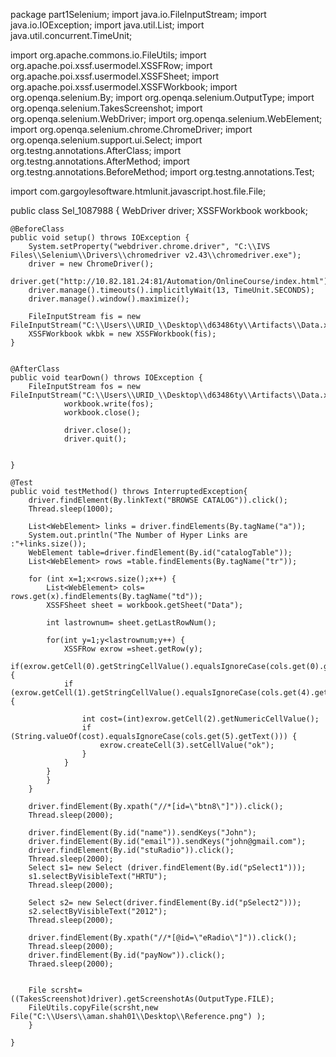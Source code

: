 package part1Selenium;
import java.io.FileInputStream;
import java.io.IOException;
import java.util.List;
import java.util.concurrent.TimeUnit;

import org.apache.commons.io.FileUtils;
import org.apache.poi.xssf.usermodel.XSSFRow;
import org.apache.poi.xssf.usermodel.XSSFSheet;
import org.apache.poi.xssf.usermodel.XSSFWorkbook;
import org.openqa.selenium.By;
import org.openqa.selenium.OutputType;
import org.openqa.selenium.TakesScreenshot;
import org.openqa.selenium.WebDriver;
import org.openqa.selenium.WebElement;
import org.openqa.selenium.chrome.ChromeDriver;
import org.openqa.selenium.support.ui.Select;
import org.testng.annotations.AfterClass;
import org.testng.annotations.AfterMethod;
import org.testng.annotations.BeforeMethod;
import org.testng.annotations.Test;

import com.gargoylesoftware.htmlunit.javascript.host.file.File;

public class Sel_1087988 {
	WebDriver driver;
	XSSFWorkbook workbook;
	
	
	@BeforeClass
	public void setup() throws IOException {
		System.setProperty("webdriver.chrome.driver", "C:\\IVS Files\\Selenium\\Drivers\\chromedriver v2.43\\chromedriver.exe");
		driver = new ChromeDriver();
		driver.get("http://10.82.181.24:81/Automation/OnlineCourse/index.html");
		driver.manage().timeouts().implicitlyWait(13, TimeUnit.SECONDS);
		driver.manage().window().maximize();
		
		FileInputStream fis = new FileInputStream("C:\\Users\\URID_\\Desktop\\d63486ty\\Artifacts\\Data.xlsx");
		XSSFWorkbook wkbk = new XSSFWorkbook(fis);
	}
	
	
	@AfterClass
	public void tearDown() throws IOException {
		FileInputStream fos = new FileInputStream("C:\\Users\\URID_\\Desktop\\d63486ty\\Artifacts\\Data.xlsx");
				workbook.write(fos);
				workbook.close();
				
				driver.close();
				driver.quit();
				
		
	}
	
	@Test
	public void testMethod() throws InterruptedException{
		driver.findElement(By.linkText("BROWSE CATALOG")).click();
		Thread.sleep(1000);
		
		List<WebElement> links = driver.findElements(By.tagName("a"));
		System.out.println("The Number of Hyper Links are :"+links.size());
		WebElement table=driver.findElement(By.id("catalogTable"));
		List<WebElement> rows =table.findElements(By.tagName("tr"));
		
		for (int x=1;x<rows.size();x++) {
			List<WebElement> cols= rows.get(x).findElements(By.tagName("td"));
			XSSFSheet sheet = workbook.getSheet("Data");
			
			int lastrownum= sheet.getLastRowNum();
			
			for(int y=1;y<lastrownum;y++) {
				XSSFRow exrow =sheet.getRow(y);
			if(exrow.getCell(0).getStringCellValue().equalsIgnoreCase(cols.get(0).getText())) {
				if (exrow.getCell(1).getStringCellValue().equalsIgnoreCase(cols.get(4).getText())) {
					
					int cost=(int)exrow.getCell(2).getNumericCellValue();
					if (String.valueOf(cost).equalsIgnoreCase(cols.get(5).getText())) {
						exrow.createCell(3).setCellValue("ok");
					}
				}
			}
			}
		}
		
		driver.findElement(By.xpath("//*[id=\"btn8\"]")).click();
		Thread.sleep(2000);
		
		driver.findElement(By.id("name")).sendKeys("John");
		driver.findElement(By.id("email")).sendKeys("john@gmail.com");
		driver.findElement(By.id("stuRadio")).click();
		Thread.sleep(2000);
		Select s1= new Select (driver.findElement(By.id("pSelect1")));
		s1.selectByVisibleText("HRTU");
		Thread.sleep(2000);
		
		Select s2= new Select(driver.findElement(By.id("pSelect2")));
		s2.selectByVisibleText("2012");
		Thread.sleep(2000);
		
		driver.findElement(By.xpath("//*[@id=\"eRadio\"]")).click();
		Thread.sleep(2000);
		driver.findElement(By.id("payNow")).click();
		Thraed.sleep(2000);
		
		
		File scrsht= ((TakesScreenshot)driver).getScreenshotAs(OutputType.FILE);
		FileUtils.copyFile(scrsht,new File("C:\\Users\\aman.shah01\\Desktop\\Reference.png") );
		}
		
	}
	
	
